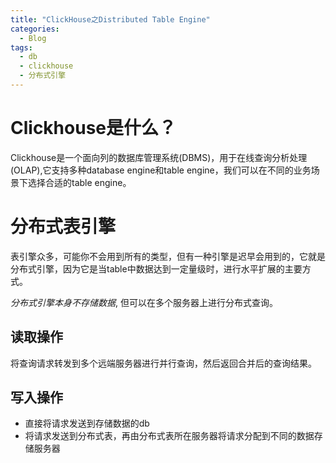 ```yaml
---
title: "ClickHouse之Distributed Table Engine"
categories:
  - Blog
tags:
  - db
  - clickhouse
  - 分布式引擎
---
```

# Clickhouse是什么？
Clickhouse是一个面向列的数据库管理系统(DBMS)，用于在线查询分析处理(OLAP),它支持多种database engine和table engine，我们可以在不同的业务场景下选择合适的table engine。

# 分布式表引擎
表引擎众多，可能你不会用到所有的类型，但有一种引擎是迟早会用到的，它就是分布式引擎，因为它是当table中数据达到一定量级时，进行水平扩展的主要方式。

*分布式引擎本身不存储数据*, 但可以在多个服务器上进行分布式查询。
## 读取操作
将查询请求转发到多个远端服务器进行并行查询，然后返回合并后的查询结果。

## 写入操作
- 直接将请求发送到存储数据的db
- 将请求发送到分布式表，再由分布式表所在服务器将请求分配到不同的数据存储服务器
